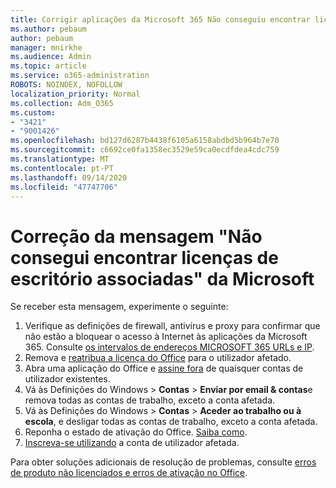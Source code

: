 ```yaml
---
title: Corrigir aplicações da Microsoft 365 Não conseguiu encontrar licenças de escritório associadas mensagem
ms.author: pebaum
author: pebaum
manager: mnirkhe
ms.audience: Admin
ms.topic: article
ms.service: o365-administration
ROBOTS: NOINDEX, NOFOLLOW
localization_priority: Normal
ms.collection: Adm_O365
ms.custom:
- "3421"
- "9001426"
ms.openlocfilehash: bd127d6287b4438f6105a6158abdbd5b964b7e70
ms.sourcegitcommit: c6692ce0fa1358ec3529e59ca0ecdfdea4cdc759
ms.translationtype: MT
ms.contentlocale: pt-PT
ms.lasthandoff: 09/14/2020
ms.locfileid: "47747706"
---
```

# <a name="fixing-the-microsoft-365-apps-couldnt-find-office-licenses-associated-message"></a>Correção da mensagem "Não consegui encontrar licenças de escritório associadas" da Microsoft

Se receber esta mensagem, experimente o seguinte:

1. Verifique as definições de firewall, antivírus e proxy para confirmar que não estão a bloquear o acesso à Internet às aplicações da Microsoft 365. Consulte [os intervalos de endereços MICROSOFT 365 URLs e IP](https://docs.microsoft.com/office365/enterprise/urls-and-ip-address-ranges).
2. Remova e [reatribua a licença do Office](https://docs.microsoft.com/microsoft-365/admin/manage/assign-licenses-to-users) para o utilizador afetado. 
3. Abra uma aplicação do Office e [assine fora](https://support.office.com/article/5a20dc11-47e9-4b6f-945d-478cb6d92071) de quaisquer contas de utilizador existentes.
4. Vá às Definições do Windows > **Contas**  >  **Enviar por email & contas**e remova todas as contas de trabalho, exceto a conta afetada.
5. Vá às Definições do Windows > **Contas**  >  **Aceder ao trabalho ou à escola**, e desligar todas as contas de trabalho, exceto a conta afetada.
6. Reponha o estado de ativação do Office. [Saiba como](https://docs.microsoft.com/office365/troubleshoot/activation/reset-office-365-proplus-activation-state).
7. [Inscreva-se utilizando](https://support.office.com/article/628ea040-f265-49de-b986-be09c3ebf8a9) a conta de utilizador afetada.

Para obter soluções adicionais de resolução de problemas, consulte [erros de produto não licenciados e erros de ativação no Office](https://support.office.com/Article/0d23d3c0-c19c-4b2f-9845-5344fedc4380).
